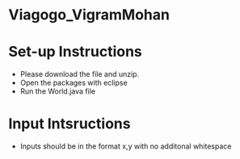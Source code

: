 # Viagogo_VigramMohan


# Set-up Instructions
 * Please download the file and unzip.
 * Open the packages with eclipse
 * Run the World.java file

# Input Intsructions
 * Inputs should be in the format x,y with no additonal whitespace
